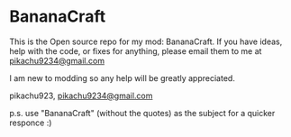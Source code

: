 # BananaCraft

This is the Open source repo for my mod: BananaCraft.
  If you have ideas, help with the code, or fixes for anything, please email them to me at pikachu9234@gmail.com
  
  I am new to modding so any help will be greatly appreciated. 
  
pikachu923,
  pikachu9234@gmail.com
  
  p.s. use "BananaCraft" (without the quotes) as the subject for a quicker responce :)
